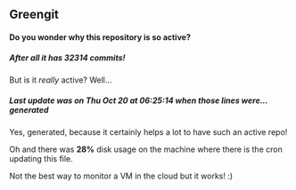## Greengit

#### Do you wonder why this repository is so active?

##### After all it has 32314 commits!

But is it *really* active? Well...

##### Last update was on Thu Oct 20 at 06:25:14 when those lines were... generated

Yes, generated, because it certainly helps a lot to have such an active repo!

Oh and there was **28%** disk usage on the machine
where there is the cron updating this file.

Not the best way to monitor a VM in the cloud but it works! :)
